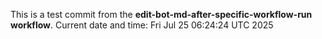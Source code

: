 This is a test commit from the **edit-bot-md-after-specific-workflow-run workflow**.
Current date and time: Fri Jul 25 06:24:24 UTC 2025
